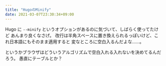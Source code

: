 ```yaml
---
title: "HugoのMinify"
date: 2021-03-07T23:30:34+09:00
---
```


Hugo に `--minify` というオプションがあるのに気づいて、しばらく使ってたけど
あんまり良くなさげ。
改行は半角スペースに置き換えられるっぽいけど、これ日本語にもそのまま適用すると
変なところに空白入るんだよな……。

というかブラウザはどういうアルゴリズムで空白入れる入れないを決めてるんだろう。
愚直にテーブルとか？
